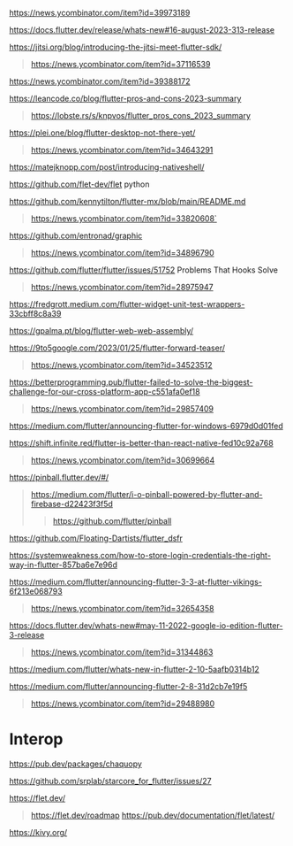 https://news.ycombinator.com/item?id=39973189

https://docs.flutter.dev/release/whats-new#16-august-2023-313-release

https://jitsi.org/blog/introducing-the-jitsi-meet-flutter-sdk/
> https://news.ycombinator.com/item?id=37116539

https://news.ycombinator.com/item?id=39388172

https://leancode.co/blog/flutter-pros-and-cons-2023-summary
> https://lobste.rs/s/knpvos/flutter_pros_cons_2023_summary

https://plei.one/blog/flutter-desktop-not-there-yet/
> https://news.ycombinator.com/item?id=34643291

https://matejknopp.com/post/introducing-nativeshell/

https://github.com/flet-dev/flet python

https://github.com/kennytilton/flutter-mx/blob/main/README.md
> https://news.ycombinator.com/item?id=33820608`

https://github.com/entronad/graphic
> https://news.ycombinator.com/item?id=34896790

https://github.com/flutter/flutter/issues/51752 Problems That Hooks Solve
> https://news.ycombinator.com/item?id=28975947

https://fredgrott.medium.com/flutter-widget-unit-test-wrappers-33cbff8c8a39

https://gpalma.pt/blog/flutter-web-web-assembly/

https://9to5google.com/2023/01/25/flutter-forward-teaser/
> https://news.ycombinator.com/item?id=34523512

https://betterprogramming.pub/flutter-failed-to-solve-the-biggest-challenge-for-our-cross-platform-app-c551afa0ef18
> https://news.ycombinator.com/item?id=29857409

https://medium.com/flutter/announcing-flutter-for-windows-6979d0d01fed

https://shift.infinite.red/flutter-is-better-than-react-native-fed10c92a768
> https://news.ycombinator.com/item?id=30699664

https://pinball.flutter.dev/#/
> https://medium.com/flutter/i-o-pinball-powered-by-flutter-and-firebase-d22423f3f5d
> > https://github.com/flutter/pinball

https://github.com/Floating-Dartists/flutter_dsfr

https://systemweakness.com/how-to-store-login-credentials-the-right-way-in-flutter-857ba6e7e96d

https://medium.com/flutter/announcing-flutter-3-3-at-flutter-vikings-6f213e068793
> https://news.ycombinator.com/item?id=32654358

https://docs.flutter.dev/whats-new#may-11-2022-google-io-edition-flutter-3-release
> https://news.ycombinator.com/item?id=31344863

https://medium.com/flutter/whats-new-in-flutter-2-10-5aafb0314b12

https://medium.com/flutter/announcing-flutter-2-8-31d2cb7e19f5
> https://news.ycombinator.com/item?id=29488980

# Interop
https://pub.dev/packages/chaquopy

https://github.com/srplab/starcore_for_flutter/issues/27

https://flet.dev/
> https://flet.dev/roadmap
> https://pub.dev/documentation/flet/latest/

https://kivy.org/